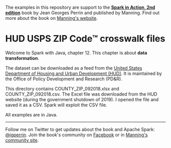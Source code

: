 The examples in this repository are support to the **[Spark in Action, 2nd edition](http://jgp.net/sia)** book by Jean Georges Perrin and published by Manning. Find out more about the book on [Manning's website](http://jgp.net/sia).

# HUD USPS ZIP Code™ crosswalk files

Welcome to Spark with Java, chapter 12. This chapter is about **data transformation**.

The dataset can be downloaded as a feed from the [United States Department of Housing and Urban Development (HUD)](https://www.huduser.gov/portal/datasets/usps_crosswalk.html). It is maintained by the Office of Policy Development and Research (PD&R).

This directory contains COUNTY_ZIP_092018.xlsx and COUNTY_ZIP_092018.csv. The Excel file was downloaded from the HUD website (during the government shutdown of 2019). I opened the file and saved it as a CSV. Spark will exploit the CSV file.

All examples are in Java.

---

Follow me on Twitter to get updates about the book and Apache Spark: [@jgperrin](https://twitter.com/jgperrin). Join the book's community on [Facebook](https://www.facebook.com/SparkWithJava/) or in [Manning's community site](https://forums.manning.com/forums/spark-in-action-second-edition?a_aid=jgp).
